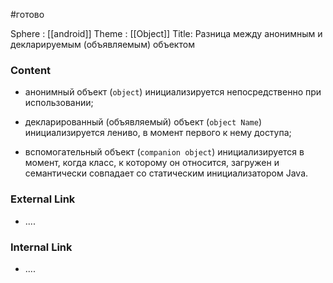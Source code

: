 #готово  

Sphere : [[android]]
Theme : [[Object]]
Title: Разница между анонимным и декларируемым (объявляемым) объектом

### Content
- анонимный объект (`object`) инициализируется непосредственно при использовании;
    
- декларированный (объявляемый) объект (`object Name`) инициализируется лениво, в момент первого к нему доступа;
    
- вспомогательный объект (`companion object`) инициализируется в момент, когда класс, к которому он относится, загружен и семантически совпадает со статическим инициализатором Java.

### External Link

- ....

### Internal Link

- ....